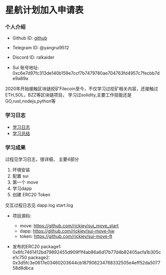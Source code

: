 # 星航计划加入申请表

### 个人介绍

* Github ID: [github](https://github.com/rickiey)

* Telegram ID: @yangrui9512

* Discord ID: ralkaider

* Sui 账号地址: 0xc6e7d97fc313de140b159e7ccf7b7479780ae704763fd4957c7fecbb7de9a89a

2020年开始接触区块链挖矿Filecoin至今，不仅学习过挖矿相关内容，还接触过ETH,SOL，BZZ等区块链项目，
学习过solidity,主要工作技能还是GO,rust,nodejs,python等

### 学习日志

* [学习日志](journal.md)
* [学习总结](summary.md)

### 学习成果

过程见学习日志，很详细， 主要4部分

1. 环境安装
2. 配置 sui
3. 第一个 move
4. 学习dapp
5. 创建 ERC20 Token

交互过程日志见 dapp.log   start.log

* 项目源码:
  * move: https://github.com/rickiey/sui_move_start
  * dapp: https://github.com/rickiey/sui-move-hw
  * token: https://github.com/rickiey/sui-move-ft

* 发布的ERC20
package1: 0x6fc7461412bd79892455d909f1f4ab86a6d17b77d4b82405acfa1b305ce1c750
package2: 0x3d5fc3e0617e03460203644cb187906234768332505e4eff52da507758d8dbca
